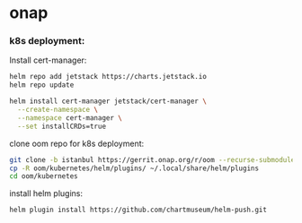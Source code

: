 # onap

### k8s deployment:

Install cert-manager:
```bash
helm repo add jetstack https://charts.jetstack.io
helm repo update

helm install cert-manager jetstack/cert-manager \
  --create-namespace \
  --namespace cert-manager \
  --set installCRDs=true
```

clone oom repo for k8s deployment:
```bash
git clone -b istanbul https://gerrit.onap.org/r/oom --recurse-submodules --depth 1
cp -R oom/kubernetes/helm/plugins/ ~/.local/share/helm/plugins
cd oom/kubernetes
```

install helm plugins:
```bash
helm plugin install https://github.com/chartmuseum/helm-push.git
```

